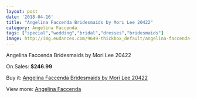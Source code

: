 ```yaml
---
layout: post
date: '2018-04-16'
title: "Angelina Faccenda Bridesmaids by Mori Lee 20422"
category: Angelina Faccenda
tags: ["special","wedding","bridal","dresses","bridesmaids"]
image: http://img.eudances.com/9649-thickbox_default/angelina-faccenda-bridesmaids-by-mori-lee-20422.jpg
---
```

Angelina Faccenda Bridesmaids by Mori Lee 20422

On Sales: **$246.99**
<a href="https://www.eudances.com/en/angelina-faccenda/3181-angelina-faccenda-bridesmaids-by-mori-lee-20422.html"><amp-img layout="responsive" width="600" height="600" src="//img.eudances.com/9649-thickbox_default/angelina-faccenda-bridesmaids-by-mori-lee-20422.jpg" alt="Angelina Faccenda Bridesmaids by Mori Lee 20422 0" /></a>
<a href="https://www.eudances.com/en/angelina-faccenda/3181-angelina-faccenda-bridesmaids-by-mori-lee-20422.html"><amp-img layout="responsive" width="600" height="600" src="//img.eudances.com/9654-thickbox_default/angelina-faccenda-bridesmaids-by-mori-lee-20422.jpg" alt="Angelina Faccenda Bridesmaids by Mori Lee 20422 1" /></a>
<a href="https://www.eudances.com/en/angelina-faccenda/3181-angelina-faccenda-bridesmaids-by-mori-lee-20422.html"><amp-img layout="responsive" width="600" height="600" src="//img.eudances.com/9653-thickbox_default/angelina-faccenda-bridesmaids-by-mori-lee-20422.jpg" alt="Angelina Faccenda Bridesmaids by Mori Lee 20422 2" /></a>
<a href="https://www.eudances.com/en/angelina-faccenda/3181-angelina-faccenda-bridesmaids-by-mori-lee-20422.html"><amp-img layout="responsive" width="600" height="600" src="//img.eudances.com/9652-thickbox_default/angelina-faccenda-bridesmaids-by-mori-lee-20422.jpg" alt="Angelina Faccenda Bridesmaids by Mori Lee 20422 3" /></a>
<a href="https://www.eudances.com/en/angelina-faccenda/3181-angelina-faccenda-bridesmaids-by-mori-lee-20422.html"><amp-img layout="responsive" width="600" height="600" src="//img.eudances.com/9651-thickbox_default/angelina-faccenda-bridesmaids-by-mori-lee-20422.jpg" alt="Angelina Faccenda Bridesmaids by Mori Lee 20422 4" /></a>
<a href="https://www.eudances.com/en/angelina-faccenda/3181-angelina-faccenda-bridesmaids-by-mori-lee-20422.html"><amp-img layout="responsive" width="600" height="600" src="//img.eudances.com/9650-thickbox_default/angelina-faccenda-bridesmaids-by-mori-lee-20422.jpg" alt="Angelina Faccenda Bridesmaids by Mori Lee 20422 5" /></a>

Buy it: [Angelina Faccenda Bridesmaids by Mori Lee 20422](https://www.eudances.com/en/angelina-faccenda/3181-angelina-faccenda-bridesmaids-by-mori-lee-20422.html "Angelina Faccenda Bridesmaids by Mori Lee 20422")

View more: [Angelina Faccenda](https://www.eudances.com/en/55-angelina-faccenda "Angelina Faccenda")